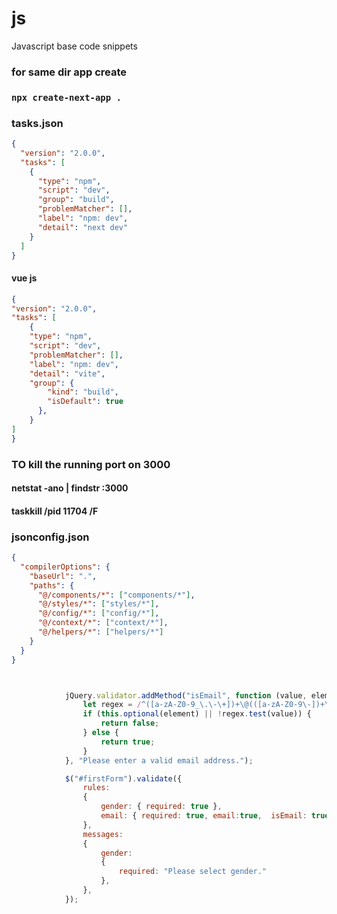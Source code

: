 # js
Javascript base code snippets

### for same dir app create
### `npx create-next-app .`


### tasks.json

```json
{
  "version": "2.0.0",
  "tasks": [
    {
      "type": "npm",
      "script": "dev",
      "group": "build",
      "problemMatcher": [],
      "label": "npm: dev",
      "detail": "next dev"
    }
  ]
}
```

#### vue js
```json
{
"version": "2.0.0",
"tasks": [
	{
	"type": "npm",
	"script": "dev",
	"problemMatcher": [],
	"label": "npm: dev",
	"detail": "vite",
	"group": {
		"kind": "build",
		"isDefault": true
	  },
	}
]
}

```

### TO kill the running port on 3000
#### netstat -ano | findstr :3000
#### taskkill /pid 11704 /F



### jsonconfig.json
```json
{
  "compilerOptions": {
    "baseUrl": ".",
    "paths": {
      "@/components/*": ["components/*"],
      "@/styles/*": ["styles/*"],
      "@/config/*": ["config/*"],
      "@/context/*": ["context/*"],
      "@/helpers/*": ["helpers/*"]
    }
  }
}

```

```javascript


            jQuery.validator.addMethod("isEmail", function (value, element) {
                let regex = /^([a-zA-Z0-9_\.\-\+])+\@(([a-zA-Z0-9\-])+\.)+([a-zA-Z0-9]{2,4})+$/;
                if (this.optional(element) || !regex.test(value)) {
                    return false;
                } else {
                    return true;
                }
            }, "Please enter a valid email address.");

            $("#firstForm").validate({
                rules:
                {
                    gender: { required: true },
                    email: { required: true, email:true,  isEmail: true},
                },
                messages:
                {
                    gender:
                    {
                        required: "Please select gender."
                    },
                },
            });
	    
	    
	    
```
